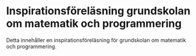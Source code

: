 # Inspirationsföreläsning grundskolan om matematik och programmering

Detta innehåller en inspirationsföreläsning för grundskolan om matematik och 
programmering.
